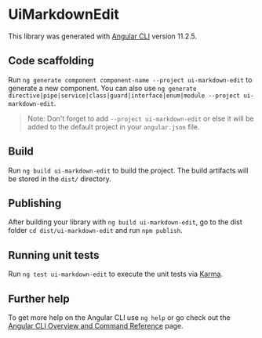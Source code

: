 # UiMarkdownEdit

This library was generated with [Angular CLI](https://github.com/angular/angular-cli) version 11.2.5.

## Code scaffolding

Run `ng generate component component-name --project ui-markdown-edit` to generate a new component. You can also use `ng generate directive|pipe|service|class|guard|interface|enum|module --project ui-markdown-edit`.
> Note: Don't forget to add `--project ui-markdown-edit` or else it will be added to the default project in your `angular.json` file. 

## Build

Run `ng build ui-markdown-edit` to build the project. The build artifacts will be stored in the `dist/` directory.

## Publishing

After building your library with `ng build ui-markdown-edit`, go to the dist folder `cd dist/ui-markdown-edit` and run `npm publish`.

## Running unit tests

Run `ng test ui-markdown-edit` to execute the unit tests via [Karma](https://karma-runner.github.io).

## Further help

To get more help on the Angular CLI use `ng help` or go check out the [Angular CLI Overview and Command Reference](https://angular.io/cli) page.
